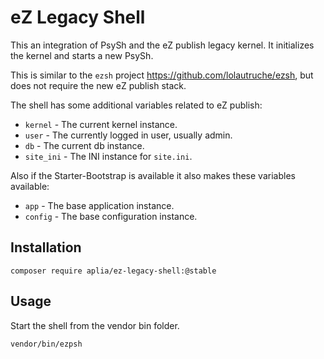 # eZ Legacy Shell

This an integration of PsySh and the eZ publish legacy kernel.
It initializes the kernel and starts a new PsySh.

This is similar to the `ezsh` project https://github.com/lolautruche/ezsh,
but does not require the new eZ publish stack.

The shell has some additional variables related to eZ publish:

- `kernel` - The current kernel instance.
- `user` - The currently logged in user, usually admin.
- `db` - The current db instance.
- `site_ini` - The INI instance for `site.ini`.

Also if the Starter-Bootstrap is available it also makes these variables available:

- `app` - The base application instance.
- `config` - The base configuration instance.

## Installation

```shell
composer require aplia/ez-legacy-shell:@stable
```

## Usage

Start the shell from the vendor bin folder.

```shell
vendor/bin/ezpsh
```
